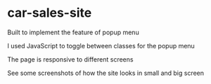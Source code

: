 # car-sales-site
Built to implement the feature of popup menu

I used JavaScript to toggle between classes for the popup menu

The page is responsive to different screens

See some screenshots of how the site looks in small and big screen


